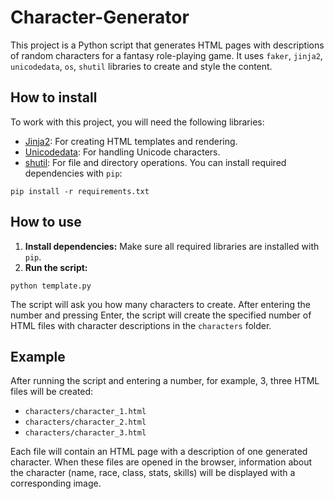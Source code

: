 # Character-Generator
This project is a Python script that generates HTML pages with descriptions of random characters for a fantasy role-playing game. It uses `faker`, `jinja2`, `unicodedata`, `os`, `shutil` libraries to create and style the content.
## How to install
To work with this project, you will need the following libraries:
* [Jinja2](https://jinja.palletsprojects.com/): For creating HTML templates and rendering.
* [Unicodedata](https://docs.python.org/3/library/unicodedata.html): For handling Unicode characters.
* [shutil](https://docs.python.org/3/library/shutil.html): For file and directory operations.
You can install required dependencies with `pip`:
```
pip install -r requirements.txt
```
## How to use
1. **Install dependencies:**
Make sure all required libraries are installed with `pip`.
2. **Run the script:**
```
python template.py
```
The script will ask you how many characters to create. After entering the number and pressing Enter, the script will create the specified number of HTML files with character descriptions in the `characters` folder.
## Example
After running the script and entering a number, for example, 3, three HTML files will be created:
* `characters/character_1.html`
* `characters/character_2.html`
* `characters/character_3.html`

Each file will contain an HTML page with a description of one generated character. When these files are opened in the browser, information about the character (name, race, class, stats, skills) will be displayed with a corresponding image.
